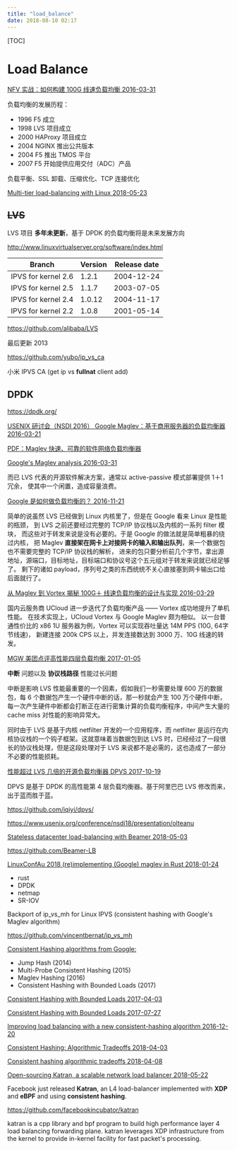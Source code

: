 ```yaml
---
title: "load_balance"
date: 2018-08-10 02:17
---
```


[TOC]

# Load Balance

[NFV 实战：如何构建 100G 线速负载均衡 2016-03-31](http://dbaplus.cn/news-21-333-1.html)

负载均衡的发展历程：

- 1996 F5 成立
- 1998 LVS 项目成立
- 2000 HAProxy 项目成立
- 2004 NGINX 推出公共版本
- 2004 F5 推出 TMOS 平台
- 2007 F5 开始提供应用交付（ADC）产品

负载平衡、SSL 卸载、压缩优化、TCP 连接优化

[Multi-tier load-balancing with Linux 2018-05-23](https://vincent.bernat.im/en/blog/2018-multi-tier-loadbalancer)

## ~~LVS~~

LVS 项目 **多年未更新**，基于 DPDK 的负载均衡将是未来发展方向

<http://www.linuxvirtualserver.org/software/index.html>

| Branch              | Version | Release date |
| ------------------- | ------- | ------------ |
| IPVS for kernel 2.6 | 1.2.1   | 2004-12-24   |
| IPVS for kernel 2.5 | 1.1.7   | 2003-07-05   |
| IPVS for kernel 2.4 | 1.0.12  | 2004-11-17   |
| IPVS for kernel 2.2 | 1.0.8   | 2001-05-14   |

<https://github.com/alibaba/LVS>

最后更新 2013

<https://github.com/yubo/ip_vs_ca>

小米 IPVS CA (get ip vs **fullnat** client add)

## DPDK

<https://dpdk.org/>

[USENIX 研讨会（NSDI 2016） Google Maglev：基于商用服务器的负载均衡器 2016-03-21](http://www.infoq.com/cn/news/2016/03/google-maglev)

[PDF：Maglev 快速、可靠的软件网络负载均衡器](http://static.googleusercontent.com/media/research.google.com/en//pubs/archive/44824.pdf)

[Google's Maglev analysis 2016-03-31](http://hushi55.github.io/2016/03/31/Google%27s-Maglev-analysis)

而已 LVS 代表的开源软件解决方案，通常以 active-passive 模式部署提供 1＋1 冗余， 使其中一个闲置，造成容量浪费。

[Google 是如何做负载均衡的？ 2016-11-21](https://zhuanlan.zhihu.com/p/23826170)

简单的说虽然 LVS 已经做到 Linux 内核里了，但是在 Google 看来 Linux 是性能的瓶颈， 到 LVS 之前还要经过完整的 TCP/IP 协议栈以及内核的一系列 filter 模块， 而这些对于转发来说是没有必要的。于是 Google 的做法就是简单粗暴的绕过内核， 把 Maglev **直接架在网卡上对接网卡的输入和输出队列**，来一个数据包也不需要完整的 TCP/IP 协议栈的解析， 进来的包只要分析前几个字节，拿出源地址，源端口，目标地址，目标端口和协议号这个五元组对于转发来说就已经足够了。 剩下的诸如 payload，序列号之类的东西统统不关心直接塞到网卡输出口给后面就行了。

[从 Maglev 到 Vortex 揭秘 100G＋ 线速负载均衡的设计与实现 2016-03-29](http://www.infoq.com/cn/articles/Maglev-Vortex)

国内云服务商 UCloud 进一步迭代了负载均衡产品 —— Vortex 成功地提升了单机性能。 在技术实现上，UCloud Vortex 与 Google Maglev 颇为相似。 以一台普通性价比的 x86 1U 服务器为例，Vortex 可以实现吞吐量达 14M PPS (10G, 64字节线速)， 新建连接 200k CPS 以上，并发连接数达到 3000 万、10G 线速的转发。

[MGW 美团点评高性能四层负载均衡 2017-01-05](https://tech.meituan.com/MGW.html)

**中断** 问题以及 **协议栈路径** 性能过长问题

中断是影响 LVS 性能最重要的一个因素，假如我们一秒需要处理 600 万的数据包，每 6 个数据包产生一个硬件中断的话，那一秒就会产生 100 万个硬件中断，每一次产生硬件中断都会打断正在进行密集计算的负载均衡程序，中间产生大量的 cache miss 对性能的影响异常大。

同时由于 LVS 是基于内核 netfilter 开发的一个应用程序，而 netfilter 是运行在内核协议栈的一个钩子框架。这就意味着当数据包到达 LVS 时，已经经过了一段很长的协议栈处理，但是这段处理对于 LVS 来说都不是必需的，这也造成了一部分不必要的性能损耗。

[性能超过 LVS 几倍的开源负载均衡器 DPVS 2017-10-19](http://www.yunweipai.com/archives/23023.html)

DPVS 是基于 DPDK 的高性能第 4 层负载均衡器。基于阿里巴巴 LVS 修改而来，出于蓝而胜于蓝。

<https://github.com/iqiyi/dpvs/>

<https://www.usenix.org/conference/nsdi18/presentation/olteanu>

[Stateless datacenter load-balancing with Beamer 2018-05-03](https://blog.acolyer.org/2018/05/03/stateless-datacenter-load-balancing-with-beamer/)

<https://github.com/Beamer-LB>

[LinuxConfAu 2018 (re)implementing (Google) maglev in Rust 2018-01-24](https://youtu.be/_GRM1Ij_3t0)

- rust
- DPDK
- netmap
- SR-IOV

Backport of ip_vs_mh for Linux IPVS (consistent hashing with Google's Maglev algorithm)

<https://github.com/vincentbernat/ip_vs_mh>

[Consistent Hashing algorithms from Google:](https://twitter.com/dgryski/status/979097147265007616)

- Jump Hash (2014)
- Multi-Probe Consistent Hashing (2015)
- Maglev Hashing (2016)
- Consistent Hashing with Bounded Loads (2017)

[Consistent Hashing with Bounded Loads 2017-04-03](https://ai.googleblog.com/2017/04/consistent-hashing-with-bounded-loads.html)

[Consistent Hashing with Bounded Loads 2017-07-27](https://arxiv.org/abs/1608.01350)

[Improving load balancing with a new consistent-hashing algorithm 2016-12-20](https://medium.com/vimeo-engineering-blog/improving-load-balancing-with-a-new-consistent-hashing-algorithm-9f1bd75709ed)

[Consistent Hashing: Algorithmic Tradeoffs 2018-04-03](https://medium.com/@dgryski/consistent-hashing-algorithmic-tradeoffs-ef6b8e2fcae8)

[Consistent hashing algorithmic tradeoffs 2018-04-08](https://www.slideshare.net/EvansLin/consistent-hashing-algorithmic-tradeoffs)

[Open-sourcing Katran, a scalable network load balancer 2018-05-22](https://code.facebook.com/posts/1906146702752923)

Facebook just released **Katran**, an L4 load-balancer implemented with **XDP** and **eBPF** and using **consistent hashing**.

<https://github.com/facebookincubator/katran>

katran is a cpp library and bpf program to build high performance layer 4 load balancing forwarding plane. katran leverages XDP infrastructure from the kernel to provide in-kernel facility for fast packet's processing.